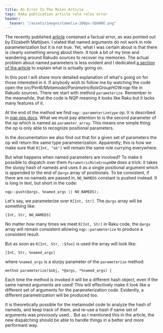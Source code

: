 ```yaml
---
title: An Error In The Roles Article
tags: Raku publication article role roles error
header:
  teaser: "/assets/images/Camelia-200px-SQUARE.png"
---
```

The recently published
[article](/arfb-publication/07-roles-or-when-one-is-many) contained a
factual error, as was pointed out by Elizabeth Mattijsen. I stated that named
arguments do not work in role parameterization but it is not true. Yet, what I
was certain about is that there is clearly something wrong about them. It took a
bit of my time and wandering around Rakudo sources to recover my memories.  The
actual problem about named parameters is less evident and I dedicated [a
section of the
article](/arfb-publication/07-roles-or-when-one-is-many/#a-bit-of-cold-shower)
to explain what is actually going on.

In this post I will share more detailed explanation of what's going on for those
interested in it. If anybody wish to follow me by watching the code open the
_src/Perl6/Metamodel/ParametricRoleGroupHOW.nqp_ file in Rakudo sources. There
we start with method `parameterize`. Remember in the meanwhile, that the code is
NQP meaning it looks like Raku but it lacks many features of it.

At the end of the method we find `nqp::parameterizetype` op. It is described in
[nqp ops
docs](https://github.com/Raku/nqp/blob/master/docs/ops.markdown#-parametric-extensions).
What we must pay attention to is the second parameter of the op which is named
as `parameter_array`. This means one simple thing: the op is only able to
recognize positional parameters.

In the documentation we also find out that for a given set of parameters the op
will return the same type parameterization. Apparently, this is how we make sure
that `R[Int, "ok"]` will remain the same role currying everywhere.

But what happens when named parameters are involved? To make it possible to
dispatch over them `ParametricRoleGroupHOW` does a trick: it takes the slurpy
hash of nameds and uses it as a single positional argument which is appended to
the end of `@args` array of positionals. To be consistent, if there are no nameds
are passed in, `NO_NAMEDS` constant is pushed instead. It is long in text, but
short in the code:

```
nqp::push(@args, %named_args || NO_NAMEDS);
```

Let's say, we parameterize over `R[Int, Str]`. The `@args` array will be
something like:

```
[Int, Str, NO_NAMEDS]
```

No matter how many times we meet `R[Int, Str]` in Raku code, the `@args` array
will remain consistent allowing `nqp::parameterize` to produce a consistent
result.

But as soon as `R[Int, Str, :$foo]` is used the array will look like:

```
[Int, Str, %named_args]
```

where `%named_args` is a slurpy parameter of the `parameterize` method:

```
method parameterize($obj, *@args, *%named_args) {
```

Each time the method is invoked it will be a different hash object, even if the
same named arguments are used! This will effectively make it look like a
different set of arguments for the parameterization code. Evidently, a different
parametrization will be produced too.

It is theoretically possible for the metamodel code to analyze the hash of
nameds, and keep track of them, and re-use a hash if same set of arguments was
previously used... But as I mentioned this in the article, the new dispatching
should be able to handle things in a better and more performant way.
